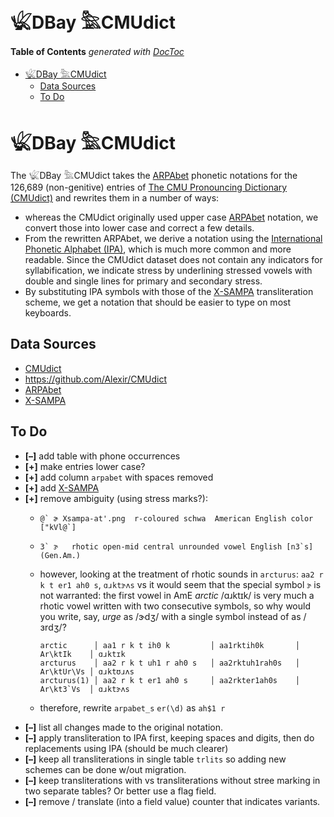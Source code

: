 

# 𓆤DBay 𓅗CMUdict


<!-- START doctoc generated TOC please keep comment here to allow auto update -->
<!-- DON'T EDIT THIS SECTION, INSTEAD RE-RUN doctoc TO UPDATE -->
**Table of Contents**  *generated with [DocToc](https://github.com/thlorenz/doctoc)*

- [𓆤DBay 𓅗CMUdict](#%F0%93%86%A4dbay-%F0%93%85%97cmudict)
  - [Data Sources](#data-sources)
  - [To Do](#to-do)

<!-- END doctoc generated TOC please keep comment here to allow auto update -->


# 𓆤DBay 𓅗CMUdict

The 𓆤DBay 𓅗CMUdict takes the [ARPAbet](https://en.wikipedia.org/wiki/ARPABET) phonetic notations for the
126,689 (non-genitive) entries of [The CMU Pronouncing Dictionary
(CMUdict)](http://www.speech.cs.cmu.edu/cgi-bin/cmudict) and rewrites them in a number of ways:

* whereas the CMUdict originally used upper case [ARPAbet](https://en.wikipedia.org/wiki/ARPABET) notation,
  we convert those into lower case and correct a few details.
* From the rewritten ARPAbet, we derive a notation using the [International Phonetic Alphabet
  (IPA)](https://en.wikipedia.org/wiki/International_Phonetic_Alphabet), which is much more common and more
  readable. Since the CMUdict dataset does not contain any indicators for syllabification, we indicate
  stress by underlining stressed vowels with double and single lines for primary and secondary stress.
* By substituting IPA symbols with those of the [X-SAMPA](https://en.wikipedia.org/wiki/X-SAMPA)
  transliteration scheme, we get a notation that should be easier to type on most keyboards.

## Data Sources

* [CMUdict](http://www.speech.cs.cmu.edu/cgi-bin/cmudict)
* https://github.com/Alexir/CMUdict
* [ARPAbet](https://en.wikipedia.org/wiki/ARPABET)
* [X-SAMPA](https://en.wikipedia.org/wiki/X-SAMPA)

## To Do

* **[–]** add table with phone occurrences
* **[+]** make entries lower case?
* **[+]** add column `arpabet` with spaces removed
* **[+]** add [X-SAMPA](https://en.wikipedia.org/wiki/X-SAMPA)
* **[+]** remove ambiguity (using stress marks?):
  * ```@` ɚ Xsampa-at'.png  r-coloured schwa  American English color ["kVl@`]```
  * ```3` ɝ   rhotic open-mid central unrounded vowel English [n3`s] (Gen.Am.)```
  * however, looking at the treatment of rhotic sounds in `arcturus`: `aa2 r k t er1 ah0 s`, `ɑɹktɝʌs` vs
    it would seem that the special symbol `ɝ` is not warranted: the first vowel in AmE *arctic* /ɑɹktɪk/
    is very much a rhotic vowel written with two consecutive symbols, so why would you write, say, *urge*
    as /ɝdʒ/ with a single symbol instead of as /ɜrdʒ/?

    ```
    arctic      │ aa1 r k t ih0 k         │ aa1rktih0k       │ Ar\ktIk    │ ɑɹktɪk
    arcturus    │ aa2 r k t uh1 r ah0 s   │ aa2rktuh1rah0s   │ Ar\ktUr\Vs │ ɑɹktʊɹʌs
    arcturus(1) │ aa2 r k t er1 ah0 s     │ aa2rkter1ah0s    │ Ar\kt3`Vs  │ ɑɹktɝʌs
    ```

  * therefore, rewrite `arpabet_s` `er(\d)` as `ah$1 r`
* **[–]** list all changes made to the original notation.
* **[–]** apply transliteration to IPA first, keeping spaces and digits, then do replacements using IPA
  (should be much clearer)
* **[–]** keep all transliterations in single table `trlits` so adding new schemes can be done w/out
  migration.
* **[–]** keep transliterations with vs transliterations without stree marking in two separate tables? Or
  better use a flag field.
* **[–]** remove / translate (into a field value) counter that indicates variants.



